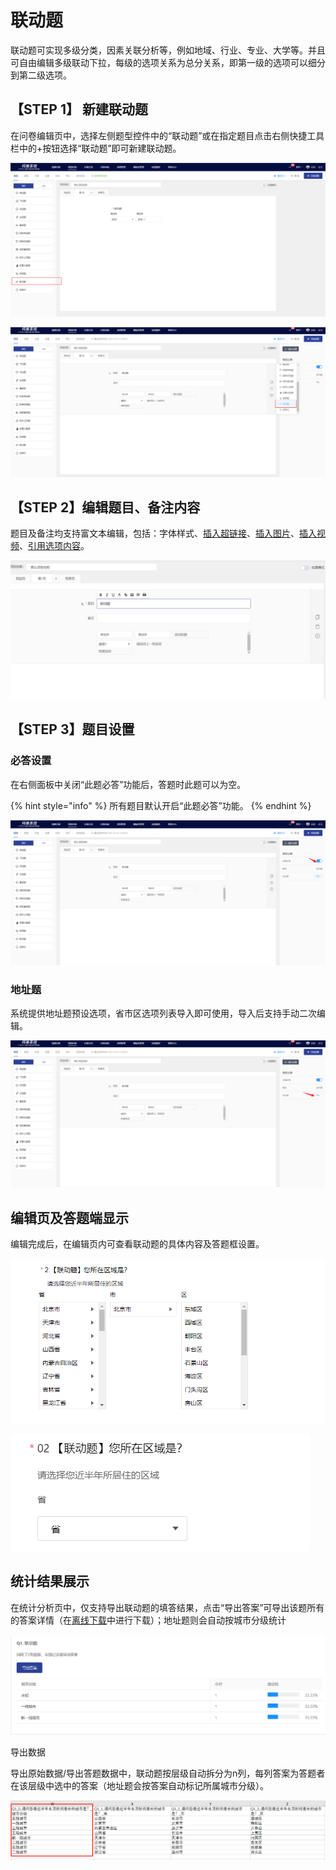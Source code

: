 # 联动题

联动题可实现多级分类，因素关联分析等，例如地域、行业、专业、大学等。并且可自由编辑多级联动下拉，每级的选项关系为总分关系，即第一级的选项可以细分到第二级选项。

## 【STEP 1】 新建联动题

在问卷编辑页中，选择左侧题型控件中的“联动题”或在指定题目点击右侧快捷工具栏中的+按钮选择“联动题”即可新建联动题。

![通过“题型”控件新建联动题](../../.gitbook/assets/Snipaste_2023-10-16_17-08-18.png)

![在指定题目下方新建联动题](../../.gitbook/assets/Snipaste_2023-10-16_17-08-58.png)

## 【STEP 2】编辑题目、备注内容

题目及备注均支持富文本编辑，包括：字体样式、[插入超链接](../../cao-zuo-zhi-yin/wen-juan-bian-ji/cha-ru-chao-lian-jie.md)、[插入图片](../../cao-zuo-zhi-yin/wen-juan-bian-ji/cha-ru-tu-pian.md)、[插入视频](../../cao-zuo-zhi-yin/wen-juan-bian-ji/cha-ru-shi-pin.md)、[引用选项内容](../../cao-zuo-zhi-yin/wen-juan-bian-ji/nei-rong-yin-yong.md)。

![联动题内容编辑](../../.gitbook/assets/Snipaste_2023-10-16_17-09-21.png)

## 【STEP 3】题目设置

### 必答设置

在右侧面板中关闭“此题必答”功能后，答题时此题可以为空。

{% hint style="info" %}
所有题目默认开启“此题必答”功能。
{% endhint %}

![必答设置](../../.gitbook/assets/Snipaste_2023-10-16_17-10-00.png)

### 地址题

系统提供地址题预设选项，省市区选项列表导入即可使用，导入后支持手动二次编辑。

![导入地址题选项](../../.gitbook/assets/Snipaste_2023-10-16_17-10-13.png)

## 编辑页及答题端显示

编辑完成后，在编辑页内可查看联动题的具体内容及答题框设置。

![编辑页内的联动题显示](<../../.gitbook/assets/image (205).png>)

![答题端的联动题显示](<../../.gitbook/assets/image (305).png>)

## 统计结果展示

在统计分析页中，仅支持导出联动题的填答结果，点击“导出答案”可导出该题所有的答案详情（在[离线下载](../../cao-zuo-zhi-yin/xia-zai-shu-ju/li-xian-xia-zai.md)中进行下载）；地址题则会自动按城市分级统计

![导出联动题的答题数据](../../.gitbook/assets/Snipaste_2023-10-16_17-13-00.png)

导出数据

导出原始数据/导出答题数据中，联动题按层级自动拆分为n列，每列答案为答题者在该层级中选中的答案（地址题会按答案自动标记所属城市分级）。

![地址题可自动标记所属城市分级](<../../.gitbook/assets/image (649).png>)
